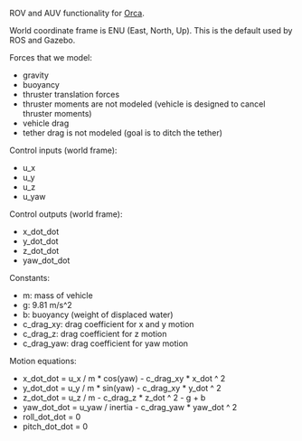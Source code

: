 ROV and AUV functionality for [Orca](https://github.com/clydemcqueen/orca).

World coordinate frame is ENU (East, North, Up).
This is the default used by ROS and Gazebo.

Forces that we model:
* gravity
* buoyancy
* thruster translation forces
* thruster moments are not modeled (vehicle is designed to cancel thruster moments)
* vehicle drag
* tether drag is not modeled (goal is to ditch the tether)

Control inputs (world frame):
* u_x
* u_y
* u_z
* u_yaw

Control outputs (world frame):
* x_dot_dot
* y_dot_dot
* z_dot_dot
* yaw_dot_dot

Constants:
* m: mass of vehicle
* g: 9.81 m/s^2
* b: buoyancy (weight of displaced water)
* c_drag_xy: drag coefficient for x and y motion
* c_drag_z: drag coefficient for z motion
* c_drag_yaw: drag coefficient for yaw motion

Motion equations:
* x_dot_dot = u_x / m * cos(yaw) - c_drag_xy * x_dot ^ 2
* y_dot_dot = u_y / m * sin(yaw) - c_drag_xy * y_dot ^ 2
* z_dot_dot = u_z / m - c_drag_z * z_dot ^ 2 - g + b
* yaw_dot_dot = u_yaw / inertia - c_drag_yaw * yaw_dot ^ 2
* roll_dot_dot = 0
* pitch_dot_dot = 0